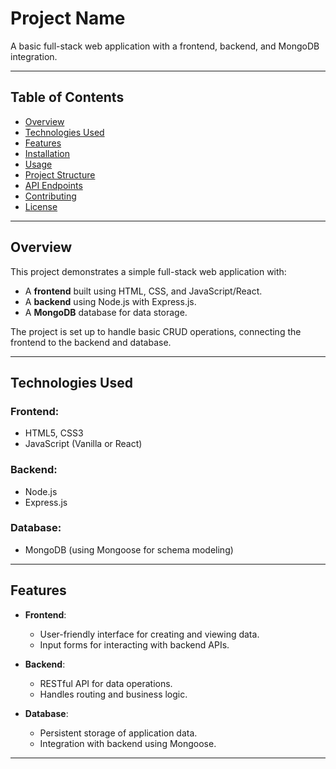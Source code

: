 # Project Name

A basic full-stack web application with a frontend, backend, and MongoDB integration.

---

## Table of Contents

- [Overview](#overview)
- [Technologies Used](#technologies-used)
- [Features](#features)
- [Installation](#installation)
- [Usage](#usage)
- [Project Structure](#project-structure)
- [API Endpoints](#api-endpoints)
- [Contributing](#contributing)
- [License](#license)

---

## Overview

This project demonstrates a simple full-stack web application with:

- A **frontend** built using HTML, CSS, and JavaScript/React.
- A **backend** using Node.js with Express.js.
- A **MongoDB** database for data storage.

The project is set up to handle basic CRUD operations, connecting the frontend to the backend and database.

---

## Technologies Used

### Frontend:
- HTML5, CSS3
- JavaScript (Vanilla or React)

### Backend:
- Node.js
- Express.js

### Database:
- MongoDB (using Mongoose for schema modeling)

---

## Features

- **Frontend**:
  - User-friendly interface for creating and viewing data.
  - Input forms for interacting with backend APIs.

- **Backend**:
  - RESTful API for data operations.
  - Handles routing and business logic.

- **Database**:
  - Persistent storage of application data.
  - Integration with backend using Mongoose.

---
